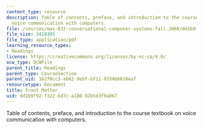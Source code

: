 ```yaml
---
content_type: resource
description: Table of contents, preface, and introduction to the course textbook on
  voice communication with computers.
file: /courses/mas-632-conversational-computer-systems-fall-2008/dd1b9f92f322bd7ca18092b5d3f9a067_shmant_txt_intro.pdf
file_size: 3418301
file_type: application/pdf
learning_resource_types:
- Readings
license: https://creativecommons.org/licenses/by-nc-sa/4.0/
ocw_type: OCWFile
parent_title: Readings
parent_type: CourseSection
parent_uid: 162f8cc3-ab62-9ebf-bf11-9334b6618eaf
resourcetype: Document
title: Front Matter
uid: dd1b9f92-f322-bd7c-a180-92b5d3f9a067
---
```

Table of contents, preface, and introduction to the course textbook on voice communication with computers.